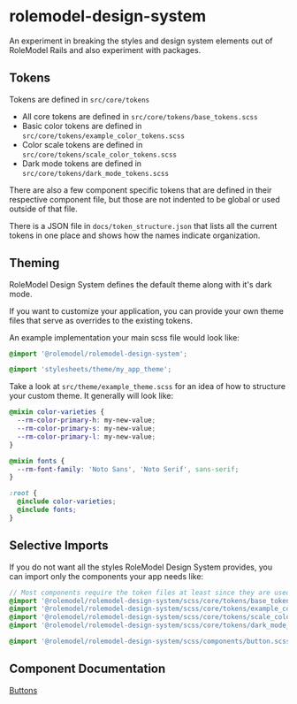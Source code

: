 # rolemodel-design-system

An experiment in breaking the styles and design system elements out of RoleModel Rails and also experiment with packages.

## Tokens

Tokens are defined in `src/core/tokens`

- All core tokens are defined in `src/core/tokens/base_tokens.scss`
- Basic color tokens are defined in `src/core/tokens/example_color_tokens.scss`
- Color scale tokens are defined in `src/core/tokens/scale_color_tokens.scss`
- Dark mode tokens are defined in `src/core/tokens/dark_mode_tokens.scss`

There are also a few component specific tokens that are defined in their respective component file, but those are not indented to be global or used outside of that file.

There is a JSON file in `docs/token_structure.json` that lists all the current tokens in one place and shows how the names indicate organization.

## Theming

RoleModel Design System defines the default theme along with it's dark mode.

If you want to customize your application, you can provide your own theme files that serve as overrides to the existing tokens.

An example implementation your main scss file would look like:

```scss
@import '@rolemodel/rolemodel-design-system';

@import 'stylesheets/theme/my_app_theme';
```

Take a look at `src/theme/example_theme.scss` for an idea of how to structure your custom theme. It generally will look like:

```scss
@mixin color-varieties {
  --rm-color-primary-h: my-new-value;
  --rm-color-primary-s: my-new-value;
  --rm-color-primary-l: my-new-value;
}

@mixin fonts {
  --rm-font-family: 'Noto Sans', 'Noto Serif', sans-serif;
}

:root {
  @include color-varieties;
  @include fonts;
}
```

## Selective Imports

If you do not want all the styles RoleModel Design System provides, you can import only the components your app needs like:

```scss
// Most components require the token files at least since they are used throughout the system.
@import '@rolemodel/rolemodel-design-system/scss/core/tokens/base_tokens';
@import '@rolemodel/rolemodel-design-system/scss/core/tokens/example_color_tokens';
@import '@rolemodel/rolemodel-design-system/scss/core/tokens/scale_color_tokens';
@import '@rolemodel/rolemodel-design-system/scss/core/tokens/dark_mode_tokens';

@import '@rolemodel/rolemodel-design-system/scss/components/button.scss';
```

## Component Documentation

[Buttons](./docs/components/button/button.md)
